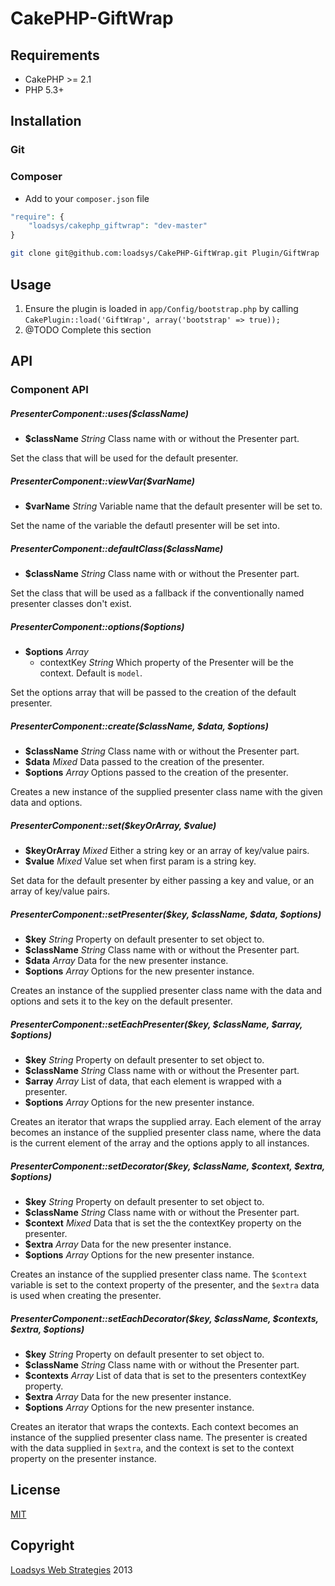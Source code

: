 # CakePHP-GiftWrap


## Requirements

* CakePHP >= 2.1
* PHP 5.3+

## Installation


### Git ###

### Composer ###

* Add to your `composer.json` file
````php
"require": {
	"loadsys/cakephp_giftwrap": "dev-master"
}
````

````bash
git clone git@github.com:loadsys/CakePHP-GiftWrap.git Plugin/GiftWrap
````

## Usage

1. Ensure the plugin is loaded in `app/Config/bootstrap.php` by calling `CakePlugin::load('GiftWrap', array('bootstrap' => true));`
2. @TODO Complete this section


## API

### Component API

##### PresenterComponent::uses($className)

* **$className** *String* Class name with or without the Presenter part.

Set the class that will be used for the default presenter.

##### PresenterComponent::viewVar($varName)

* **$varName** *String* Variable name that the default presenter will be set to.

Set the name of the variable the defautl presenter will be set into.

##### PresenterComponent::defaultClass($className)

* **$className** *String* Class name with or without the Presenter part.

Set the class that will be used as a fallback if the conventionally named presenter classes don't exist.

##### PresenterComponent::options($options)

* **$options** *Array*
	* contextKey *String* Which property of the Presenter will be the context. Default is `model`.

Set the options array that will be passed to the creation of the default presenter.

##### PresenterComponent::create($className, $data, $options)

* **$className** *String* Class name with or without the Presenter part.
* **$data** *Mixed* Data passed to the creation of the presenter.
* **$options** *Array* Options passed to the creation of the presenter.

Creates a new instance of the supplied presenter class name with the given data and options.

##### PresenterComponent::set($keyOrArray, $value)

* **$keyOrArray** *Mixed* Either a string key or an array of key/value pairs.
* **$value** *Mixed* Value set when first param is a string key.

Set data for the default presenter by either passing a key and value, or an array of key/value pairs.

##### PresenterComponent::setPresenter($key, $className, $data, $options)

* **$key** *String* Property on default presenter to set object to.
* **$className** *String* Class name with or without the Presenter part.
* **$data** *Array* Data for the new presenter instance.
* **$options** *Array* Options for the new presenter instance.

Creates an instance of the supplied presenter class name with the data and options and sets it to the key on the default presenter.

##### PresenterComponent::setEachPresenter($key, $className, $array, $options)

* **$key** *String* Property on default presenter to set object to.
* **$className** *String* Class name with or without the Presenter part.
* **$array** *Array* List of data, that each element is wrapped with a presenter.
* **$options** *Array* Options for the new presenter instance.

Creates an iterator that wraps the supplied array. Each element of the array becomes an instance of the supplied presenter class name, where the data is the current element of the array and the options apply to all instances.

##### PresenterComponent::setDecorator($key, $className, $context, $extra, $options)

* **$key** *String* Property on default presenter to set object to.
* **$className** *String* Class name with or without the Presenter part.
* **$context** *Mixed* Data that is set the the contextKey property on the presenter.
* **$extra** *Array* Data for the new presenter instance.
* **$options** *Array* Options for the new presenter instance.

Creates an instance of the supplied presenter class name. The `$context` variable is set to the context property of the presenter, and the `$extra` data is used when creating the presenter.

##### PresenterComponent::setEachDecorator($key, $className, $contexts, $extra, $options)

* **$key** *String* Property on default presenter to set object to.
* **$className** *String* Class name with or without the Presenter part.
* **$contexts** *Array* List of data that is set to the presenters contextKey property.
* **$extra** *Array* Data for the new presenter instance.
* **$options** *Array* Options for the new presenter instance.

Creates an iterator that wraps the contexts. Each context becomes an instance of the supplied presenter class name. The presenter is created with the data supplied in `$extra`, and the context is set to the context property on the presenter instance.


## License

[MIT](https://github.com/loadsys/CakePHP-GiftWrap/blob/master/LICENSE.md)


## Copyright

[Loadsys Web Strategies](http://www.loadsys.com) 2013
